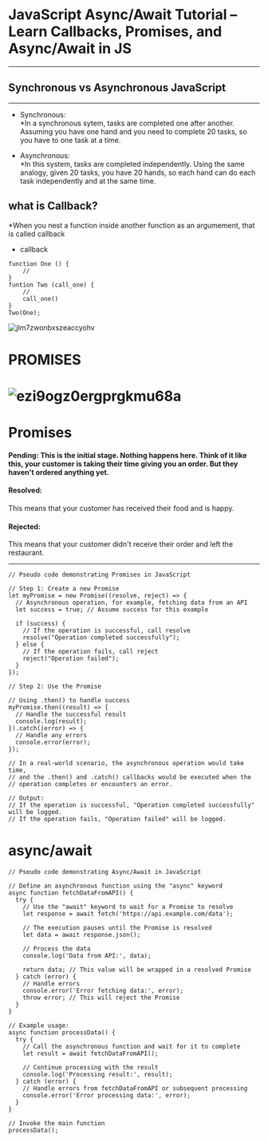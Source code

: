 # JavaScript Async/Await Tutorial – Learn Callbacks, Promises, and Async/Await in JS
---------------------------------------------------------------------------------------------------
## Synchronous vs Asynchronous JavaScript
-------------------------------------------

* Synchronous:  
*In a synchronous sytem, tasks are completed one after another. Assuming you have one hand and you need to complete 20 tasks, so you have to one task at a time.    

* Asynchronous:  
*In this system, tasks are completed independently. Using the same analogy, given 20 tasks, you have 20 hands, so each hand can do each task independently and at the same time.

## what is Callback?  
*When you nest a function inside another function as an argumement, that is called callback   

* callback  
```
function One () {
    //
}
funtion Two (call_one) {
    //
    call_one()
}
Two(One);
```


![jlm7zwonbxszeaccyohv](https://github.com/rodgersxy/JavaScript/assets/47353893/1a3409af-0aa7-4d7e-b0e2-7d2377b5360f)


<h1>PROMISES<h1>

![ezi9ogz0ergprgkmu68a](https://github.com/rodgersxy/JavaScript/assets/47353893/9e12c497-5285-47ce-abd1-f38a94ea5415)


# Promises
<h4>Pending:</4> This is the initial stage. Nothing happens here. Think of it like this, your customer is taking their time giving you an order. But they haven't ordered anything yet.   
<h4>Resolved:</h4> This means that your customer has received their food and is happy.   
<h4>Rejected:</h4> This means that your customer didn't receive their order and left the restaurant.  

------------------------------------------------------

```
// Pseudo code demonstrating Promises in JavaScript

// Step 1: Create a new Promise
let myPromise = new Promise((resolve, reject) => {
  // Asynchronous operation, for example, fetching data from an API
  let success = true; // Assume success for this example

  if (success) {
    // If the operation is successful, call resolve
    resolve("Operation completed successfully");
  } else {
    // If the operation fails, call reject
    reject("Operation failed");
  }
});

// Step 2: Use the Promise

// Using .then() to handle success
myPromise.then((result) => {
  // Handle the successful result
  console.log(result);
}).catch((error) => {
  // Handle any errors
  console.error(error);
});

// In a real-world scenario, the asynchronous operation would take time,
// and the .then() and .catch() callbacks would be executed when the
// operation completes or encounters an error.

// Output:
// If the operation is successful, "Operation completed successfully" will be logged.
// If the operation fails, "Operation failed" will be logged.

```

# async/await   

```
// Pseudo code demonstrating Async/Await in JavaScript

// Define an asynchronous function using the "async" keyword
async function fetchDataFromAPI() {
  try {
    // Use the "await" keyword to wait for a Promise to resolve
    let response = await fetch('https://api.example.com/data');
    
    // The execution pauses until the Promise is resolved
    let data = await response.json();

    // Process the data
    console.log('Data from API:', data);

    return data; // This value will be wrapped in a resolved Promise
  } catch (error) {
    // Handle errors
    console.error('Error fetching data:', error);
    throw error; // This will reject the Promise
  }
}

// Example usage:
async function processData() {
  try {
    // Call the asynchronous function and wait for it to complete
    let result = await fetchDataFromAPI();

    // Continue processing with the result
    console.log('Processing result:', result);
  } catch (error) {
    // Handle errors from fetchDataFromAPI or subsequent processing
    console.error('Error processing data:', error);
  }
}

// Invoke the main function
processData();

```
